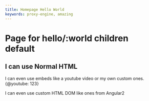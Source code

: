 ```yaml
---
title: Homepage Hello World
keywords: proxy-engine, amazing
---
```

<header-component></header-component>
# Page for hello/:world children default
<h2>I can use Normal HTML</h2>

I can even use embeds like a youtube video or my own custom ones.
{@youtube: 123}

I can even use custom HTML DOM like ones from Angular2

<login></login>
<footer-component></footer-component>
